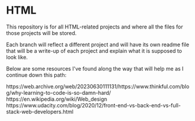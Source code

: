 # HTML
<p>This repository is for all HTML-related projects and where all the files for those projects will be stored.</p>
<p>Each branch will reflect a different project and will have its own readme file that will be a write-up of each project and explain what it is supposed to look like.</p>
<p>Below are some resources I've found along the way that will help me as I continue down this path:</p>
<p>https://web.archive.org/web/20230630111131/https://www.thinkful.com/blog/why-learning-to-code-is-so-damn-hard/<br>
https://en.wikipedia.org/wiki/Web_design<br>
https://www.udacity.com/blog/2020/12/front-end-vs-back-end-vs-full-stack-web-developers.html</p>
